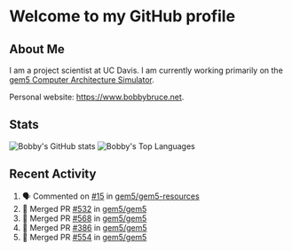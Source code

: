 # Welcome to my GitHub profile

## About Me

I am a project scientist at UC Davis. I am currently working primarily on the [gem5 Computer Architecture Simulator](https://github.com/gem5).

Personal website: <https://www.bobbybruce.net>.

## Stats

![Bobby's GitHub stats](https://github-readme-stats.vercel.app/api?username=bobbyrbruce&show_icons=true&theme=responsive&include_all_commits=true&count_private=true&show=reviews&disable_animations=true)
![Bobby's Top Languages ](https://github-readme-stats.vercel.app/api/top-langs/?username=bobbyrbruce&layout=compact&theme=responsive&count_private=true&langs_count=10&disable_animations=true)

## Recent Activity

<!--START_SECTION:activity-->
1. 🗣 Commented on [#15](https://github.com/gem5/gem5-resources/pull/15#issuecomment-1815523152) in [gem5/gem5-resources](https://github.com/gem5/gem5-resources)
2. 🎉 Merged PR [#532](https://github.com/gem5/gem5/pull/532) in [gem5/gem5](https://github.com/gem5/gem5)
3. 🎉 Merged PR [#568](https://github.com/gem5/gem5/pull/568) in [gem5/gem5](https://github.com/gem5/gem5)
4. 🎉 Merged PR [#386](https://github.com/gem5/gem5/pull/386) in [gem5/gem5](https://github.com/gem5/gem5)
5. 🎉 Merged PR [#554](https://github.com/gem5/gem5/pull/554) in [gem5/gem5](https://github.com/gem5/gem5)
<!--END_SECTION:activity-->
